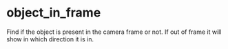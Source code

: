 # object_in_frame
Find if the object is present in the camera frame or not. If out of frame it will show in which direction it is in. 
